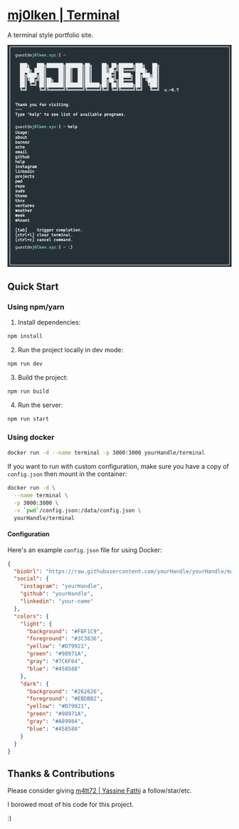# [mj0lken | Terminal](https://mj0lken.xyz)

A terminal style portfolio site.

![screenshot](/docs/example-view.png)

## Quick Start

### Using npm/yarn

1. Install dependencies:

  ```bash
  npm install
  ```

2. Run the project locally in dev mode:

  ```bash
  npm run dev
  ```

3. Build the project:

  ```bash
  npm run build
  ```

4. Run the server:

  ```bash
  npm run start
  ```

### Using docker

```bash
docker run -d --name terminal -p 3000:3000 yourHandle/terminal
```

If you want to run with custom configuration, make sure you have a copy of `config.json` then mount in the container:

```bash
docker run -d \
  --name terminal \
  -p 3000:3000 \
  -v `pwd`/config.json:/data/config.json \
  yourHandle/terminal
```

#### Configuration

Here's an example `config.json` file for using Docker:

```json
{
  "bioUrl": "https://raw.githubusercontent.com/yourHandle/yourHandle/master/README.md",
  "social": {
    "instagram": "yourHandle",
    "github": "yourHandle",
    "linkedin": "your-name"
  },
  "colors": {
    "light": {
      "background": "#FBF1C9",
      "foreground": "#3C3836",
      "yellow": "#D79921",
      "green": "#98971A",
      "gray": "#7C6F64",
      "blue": "#458588"
    },
    "dark": {
      "background": "#262626",
      "foreground": "#EBDBB2",
      "yellow": "#D79921",
      "green": "#98971A",
      "gray": "#A89984",
      "blue": "#458588"
    }
  }
}
```

## Thanks & Contributions

Please consider giving [m4tt72 | Yassine Fathi](https://github.com/m4tt72) a follow/star/etc.

I borowed most of his code for this project.

:)
